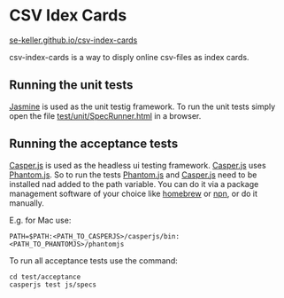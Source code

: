 CSV Idex Cards
==============

[se-keller.github.io/csv-index-cards](http://se-keller.github.io/csv-index-cards)

csv-index-cards is a way to disply online csv-files as index cards.

Running the unit tests
----------------------
[Jasmine](http://jasmine.github.io/) is used as the unit testig framework. To run the unit tests simply open the file [test/unit/SpecRunner.html](http://se-keller.github.io/csv-index-cards/test/unit/SpecRunner.html) in a browser.


Running the acceptance tests
----------------------------
[Casper.js](http://www.casperjs.org) is used as the headless ui testing framework. [Casper.js](http://www.casperjs.org) uses [Phantom.js](http://phantomjs.org/). So to run the tests [Phantom.js](http://phantomjs.org/) and [Casper.js](http://www.casperjs.org) need to be installed nad added to the path variable. You can do it via a package management software of your choice like [homebrew](http://brew.sh) or [npn](https://www.npmjs.com), or do it manually.

E.g. for Mac use:

```
PATH=$PATH:<PATH_TO_CASPERJS>/casperjs/bin:<PATH_TO_PHANTOMJS>/phantomjs
```

To run all acceptance tests use the command:

```
cd test/acceptance
casperjs test js/specs
```
